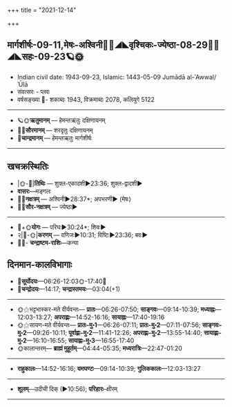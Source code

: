+++
title = "2021-12-14"

+++
## मार्गशीर्षः-09-11,मेषः-अश्विनी🌛🌌◢◣वृश्चिकः-ज्येष्ठा-08-29🌌🌞◢◣सहः-09-23🪐🌞
- Indian civil date: 1943-09-23, Islamic: 1443-05-09 Jumādā al-ʾAwwal/ʾŪlā
- संवत्सरः - प्लवः
- वर्षसङ्ख्या 🌛- शकाब्दः 1943, विक्रमाब्दः 2078, कलियुगे 5122
___________________
- 🪐🌞**ऋतुमानम्** — हेमन्तऋतुः दक्षिणायनम्
- 🌌🌞**सौरमानम्** — शरदृतुः दक्षिणायनम्
- 🌛**चान्द्रमानम्** — हेमन्तऋतुः मार्गशीर्षः
___________________


## खचक्रस्थितिः
- |🌞-🌛|**तिथिः** — शुक्ल-एकादशी►23:36; शुक्ल-द्वादशी►  
- **वासरः**—मङ्गलः  
- 🌌🌛**नक्षत्रम्** — अश्विनी►28:37*; अपभरणी► (मेषः)  
- 🌌🌞**सौर-नक्षत्रम्** — ज्येष्ठा►  
___________________
- 🌛+🌞**योगः** — परिघः►30:24*; शिवः►  
- २|🌛-🌞|**करणम्** — वणिजः►10:31; विष्टिः►23:36; बवः►  
- 🌌🌛- **चन्द्राष्टम-राशिः**—कन्या  


## दिनमान-कालविभागाः
- 🌅**सूर्योदयः**—06:26-12:03🌞️-17:40🌇  
- 🌛**चन्द्रोदयः**—14:17; **चन्द्रास्तमयः**—03:04(+1)  
___________________
- 🌞⚝भट्टभास्कर-मते वीर्यवन्तः— **प्रातः**—06:26-07:50; **साङ्गवः**—09:14-10:39; **मध्याह्नः**—12:03-13:27; **अपराह्णः**—14:52-16:16; **सायाह्नः**—17:40-19:16  
- 🌞⚝सायण-मते वीर्यवन्तः— **प्रातः-मु॰1**—06:26-07:11; **प्रातः-मु॰2**—07:11-07:56; **साङ्गवः-मु॰2**—09:26-10:11; **पूर्वाह्णः-मु॰2**—11:41-12:26; **अपराह्णः-मु॰2**—13:55-14:40; **सायाह्णः-मु॰2**—16:10-16:55; **सायाह्णः-मु॰3**—16:55-17:40  
- 🌞कालान्तरम्— **ब्राह्मं मुहूर्तम्**—04:44-05:35; **मध्यरात्रिः**—22:47-01:20  
___________________
- **राहुकालः**—14:52-16:16; **यमघण्टः**—09:14-10:39; **गुलिककालः**—12:03-13:27  
___________________
- **शूलम्**—उदीची दिक् (►10:56); **परिहारः**–क्षीरम्  
___________________
